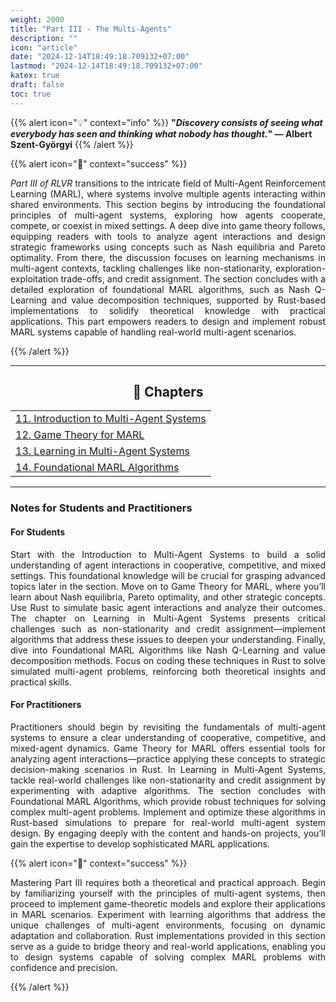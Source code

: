 ```yaml
---
weight: 2000
title: "Part III - The Multi-Agents"
description: ""
icon: "article"
date: "2024-12-14T18:49:18.709132+07:00"
lastmod: "2024-12-14T18:49:18.709132+07:00"
katex: true
draft: false
toc: true
---
```


{{% alert icon="💡" context="info" %}}
<strong>"<em>Discovery consists of seeing what everybody has seen and thinking what nobody has thought.</em>" — Albert Szent-Györgyi</strong>
{{% /alert %}}

{{% alert icon="📘" context="success" %}}
<p style="text-align: justify;">
<em>Part III of RLVR</em> transitions to the intricate field of Multi-Agent Reinforcement Learning (MARL), where systems involve multiple agents interacting within shared environments. This section begins by introducing the foundational principles of multi-agent systems, exploring how agents cooperate, compete, or coexist in mixed settings. A deep dive into game theory follows, equipping readers with tools to analyze agent interactions and design strategic frameworks using concepts such as Nash equilibria and Pareto optimality. From there, the discussion focuses on learning mechanisms in multi-agent contexts, tackling challenges like non-stationarity, exploration-exploitation trade-offs, and credit assignment. The section concludes with a detailed exploration of foundational MARL algorithms, such as Nash Q-Learning and value decomposition techniques, supported by Rust-based implementations to solidify theoretical knowledge with practical applications. This part empowers readers to design and implement robust MARL systems capable of handling real-world multi-agent scenarios.
</p>
{{% /alert %}}

---

<center>

## **🧠 Chapters**

</center>

<div class="container mt-4">
    <div class="row">
        <div class="col-md-12">
            <table class="table table-hover">
                <tbody>
                    <tr>
                        <td><a href="/docs/part-iii/chapter-11/" class="text-decoration-none">11. Introduction to Multi-Agent Systems</a></td>
                    </tr>
                    <tr>
                        <td><a href="/docs/part-iii/chapter-12/" class="text-decoration-none">12. Game Theory for MARL</a></td>
                    </tr>
                    <tr>
                        <td><a href="/docs/part-iii/chapter-13/" class="text-decoration-none">13. Learning in Multi-Agent Systems</a></td>
                    </tr>
                    <tr>
                        <td><a href="/docs/part-iii/chapter-14/" class="text-decoration-none">14. Foundational MARL Algorithms</a></td>
                    </tr>
                </tbody>
            </table>
        </div>
    </div>
</div>

---

### Notes for Students and Practitioners

<div class="container mt-4">
    <div class="row">
        <div class="col-md-6">
            <h4 class="text-primary">For Students</h4>
            <p style="text-align: justify;">
            Start with the Introduction to Multi-Agent Systems to build a solid understanding of agent interactions in cooperative, competitive, and mixed settings. This foundational knowledge will be crucial for grasping advanced topics later in the section. Move on to Game Theory for MARL, where you’ll learn about Nash equilibria, Pareto optimality, and other strategic concepts. Use Rust to simulate basic agent interactions and analyze their outcomes. The chapter on Learning in Multi-Agent Systems presents critical challenges such as non-stationarity and credit assignment—implement algorithms that address these issues to deepen your understanding. Finally, dive into Foundational MARL Algorithms like Nash Q-Learning and value decomposition methods. Focus on coding these techniques in Rust to solve simulated multi-agent problems, reinforcing both theoretical insights and practical skills.
            </p>
        </div>
        <div class="col-md-6">
            <h4 class="text-success">For Practitioners</h4>
            <p style="text-align: justify;">
            Practitioners should begin by revisiting the fundamentals of multi-agent systems to ensure a clear understanding of cooperative, competitive, and mixed-agent dynamics. Game Theory for MARL offers essential tools for analyzing agent interactions—practice applying these concepts to strategic decision-making scenarios in Rust. In Learning in Multi-Agent Systems, tackle real-world challenges like non-stationarity and credit assignment by experimenting with adaptive algorithms. The section concludes with Foundational MARL Algorithms, which provide robust techniques for solving complex multi-agent problems. Implement and optimize these algorithms in Rust-based simulations to prepare for real-world multi-agent system design. By engaging deeply with the content and hands-on projects, you’ll gain the expertise to develop sophisticated MARL applications.
            </p>
        </div>
    </div>
</div>

{{% alert icon="📘" context="success" %}}
<p style="text-align: justify;">
Mastering Part III requires both a theoretical and practical approach. Begin by familiarizing yourself with the principles of multi-agent systems, then proceed to implement game-theoretic models and explore their applications in MARL scenarios. Experiment with learning algorithms that address the unique challenges of multi-agent environments, focusing on dynamic adaptation and collaboration. Rust implementations provided in this section serve as a guide to bridge theory and real-world applications, enabling you to design systems capable of solving complex MARL problems with confidence and precision.
</p>
{{% /alert %}}

